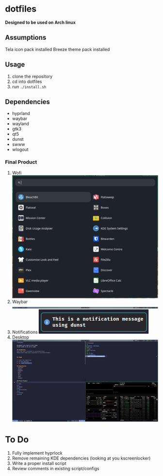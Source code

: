 # dotfiles

**Designed to be used on Arch linux**

## Assumptions
Tela icon pack installed
Breeze theme pack installed


## Usage

1. clone the repository
2. cd into dotfiles
3. run `./install.sh`

## Dependencies
- hyprland
- waybar
- wayland
- gtk3
- qt5
- dunst
- swww
- wlogout

### Final Product

1. Wofi
![wofi](images/wofi.png)
2. Waybar
![waybar](images/waybar.png)
3. Notifications
![dunst](images/dunst.png)
4. Desktop
![hyprland](images/hyprland.png)



# To Do
1. Fully implement hyprlock
2. Remove remaining KDE dependencies (looking at you kscreenlocker)
3. Write a proper install script 
4. Review comments in existing script/configs
